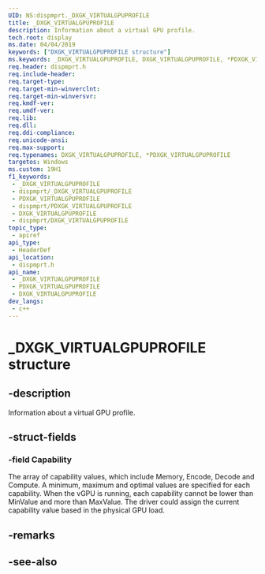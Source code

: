 ```yaml
---
UID: NS:dispmprt._DXGK_VIRTUALGPUPROFILE
title: _DXGK_VIRTUALGPUPROFILE
description: Information about a virtual GPU profile.
tech.root: display
ms.date: 04/04/2019
keywords: ["DXGK_VIRTUALGPUPROFILE structure"]
ms.keywords: _DXGK_VIRTUALGPUPROFILE, DXGK_VIRTUALGPUPROFILE, *PDXGK_VIRTUALGPUPROFILE,
req.header: dispmprt.h
req.include-header: 
req.target-type: 
req.target-min-winverclnt: 
req.target-min-winversvr: 
req.kmdf-ver: 
req.umdf-ver: 
req.lib: 
req.dll: 
req.ddi-compliance: 
req.unicode-ansi: 
req.max-support: 
req.typenames: DXGK_VIRTUALGPUPROFILE, *PDXGK_VIRTUALGPUPROFILE
targetos: Windows
ms.custom: 19H1
f1_keywords:
 - _DXGK_VIRTUALGPUPROFILE
 - dispmprt/_DXGK_VIRTUALGPUPROFILE
 - PDXGK_VIRTUALGPUPROFILE
 - dispmprt/PDXGK_VIRTUALGPUPROFILE
 - DXGK_VIRTUALGPUPROFILE
 - dispmprt/DXGK_VIRTUALGPUPROFILE
topic_type:
 - apiref
api_type:
 - HeaderDef
api_location:
 - dispmprt.h
api_name:
 - _DXGK_VIRTUALGPUPROFILE
 - PDXGK_VIRTUALGPUPROFILE
 - DXGK_VIRTUALGPUPROFILE
dev_langs:
 - c++
---
```


# _DXGK_VIRTUALGPUPROFILE structure


## -description

Information about a virtual GPU profile.

## -struct-fields

### -field Capability

The array of capability values, which include Memory, Encode, Decode and Compute. A minimum, maximum and optimal values are specified for each capability. When the vGPU is running, each capability cannot be lower than MinValue and more than MaxValue. The driver could assign the current capability value based in the physical GPU load.

## -remarks

## -see-also

